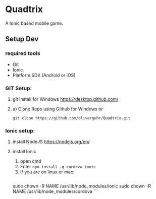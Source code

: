 # Quadtrix
A Ionic based mobile game.


## Setup Dev

### required tools

* Git
* Ionic
* Platform SDK (Android or iOS)


### GIT Setup:

1. git install for Windows https://desktop.github.com/

2. a) Clone Repo using Github for Windows or

	`git clone https://github.com/oliverguhr/Quadtrix.git`

### Ionic setup:

1. install NodeJS https://nodejs.org/en/

2. install Ionic
	1. open cmd
	2. Enter `npm install -g cordova ionic`
	3. If you are on linux or mac:
	 	```
	sudo chown -R NAME /usr/lib/node_modules/ionic
	sudo chown -R NAME /usr/lib/node_modules/cordova
		```
